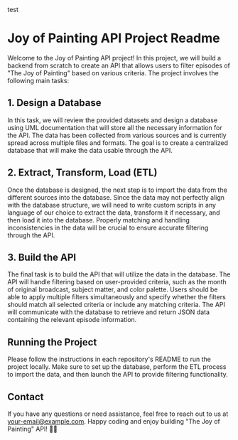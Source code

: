 test
# Joy of Painting API Project Readme

Welcome to the Joy of Painting API project! In this project, we will build a backend from scratch to create an API that allows users to filter episodes of "The Joy of Painting" based on various criteria. The project involves the following main tasks:

## 1. Design a Database

In this task, we will review the provided datasets and design a database using UML documentation that will store all the necessary information for the API. The data has been collected from various sources and is currently spread across multiple files and formats. The goal is to create a centralized database that will make the data usable through the API.

## 2. Extract, Transform, Load (ETL)

Once the database is designed, the next step is to import the data from the different sources into the database. Since the data may not perfectly align with the database structure, we will need to write custom scripts in any language of our choice to extract the data, transform it if necessary, and then load it into the database. Properly matching and handling inconsistencies in the data will be crucial to ensure accurate filtering through the API.

## 3. Build the API

The final task is to build the API that will utilize the data in the database. The API will handle filtering based on user-provided criteria, such as the month of original broadcast, subject matter, and color palette. Users should be able to apply multiple filters simultaneously and specify whether the filters should match all selected criteria or include any matching criteria. The API will communicate with the database to retrieve and return JSON data containing the relevant episode information.



## Running the Project

Please follow the instructions in each repository's README to run the project locally. Make sure to set up the database, perform the ETL process to import the data, and then launch the API to provide filtering functionality.

## Contact

If you have any questions or need assistance, feel free to reach out to us at [your-email@example.com](mailto:your-email@example.com). Happy coding and enjoy building "The Joy of Painting" API! 🎨🌲
